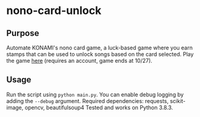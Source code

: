 # nono-card-unlock

## Purpose
Automate KONAMI's nono card game, a luck-based game where you earn stamps that can be used to unlock songs based on the card selected. Play the game [here](https://p.eagate.573.jp/game/bemani/wbr2020/01/card.html) (requires an account, game ends at 10/27).

## Usage
Run the script using `python main.py`. You can enable debug logging by adding the `--debug` argument.
Required dependencies: requests, scikit-image, opencv, beautifulsoup4
Tested and works on Python 3.8.3.